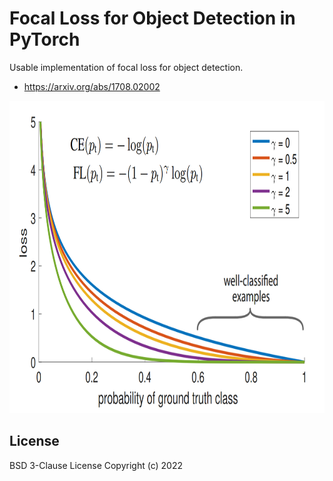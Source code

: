 # Focal Loss for Object Detection in PyTorch

Usable implementation of focal loss for object detection.  
- https://arxiv.org/abs/1708.02002

<img src="https://github.com/hotcouscous1/Focal-Loss-in-PyTorch/blob/main/utils/focal_loss.png" width="840" height="500">

## License
BSD 3-Clause License Copyright (c) 2022
